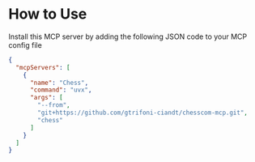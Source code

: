 # How to Use

Install this MCP server by adding the following JSON code to your MCP config file

```json
{
  "mcpServers": [
    {
      "name": "Chess",
      "command": "uvx",
      "args": [
        "--from",
        "git+https://github.com/gtrifoni-ciandt/chesscom-mcp.git",
        "chess"
      ]
    }
  ]
}
```
